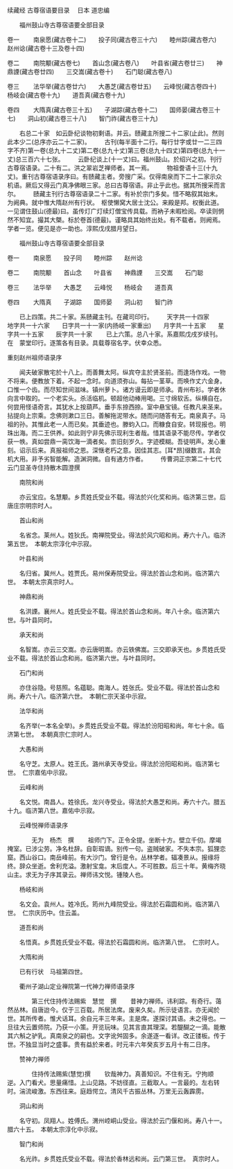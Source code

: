 续藏经   古尊宿语要目录
　日本 道忠编
　　 

　　福州鼓山寺古尊宿语要全部目录

卷一
　　南泉愿(藏古卷十二)　　投子同(藏古卷三十六)　　睦州踪(藏古卷六)　　赵州谂(藏古卷十三及卷十四)

卷二
　　南院颙(藏古卷七)　　首山念(藏古卷八)　　叶县省(藏古卷廿三)　　神鼎諲(藏古卷廿四)　　三交嵩(藏古卷十)　　石门聪(藏古卷八)

卷三
　　法华举(藏古卷廿六)　　大愚芝(藏古卷廿五)　　云峰悦(藏古卷四十)　　杨岐会(藏古卷十九)　　道吾真(藏古卷十九)

卷四
　　大隋真(藏古卷三十五)　　子湖踪(藏古卷十二)　　国师晏(藏古卷三十七)　　洞山初(藏古卷三十八)　　智门祚(藏古卷三十九)

　　右总二十家　如云卧纪谈物初剩语。并云。赜藏主所搜二十二家(止此)。然则此本少二(总序亦云二十二家)。
　　古刊(每半面十二行。每行廿字或廿一二三四字不齐)第一卷(总九十二丈)第二卷(总九十丈)第三卷(总九十四丈)第四卷(总九十一丈)总三百六十七张。
　　云卧纪谈上(十一丈)曰。福州鼓山。於绍兴之初。刊行古尊宿语录。二十有二。洪之翠岩芝禅师者。其一焉。
　　物祖誊语十三(十九丈)。重刊古尊宿语录序曰。有赜藏主者。旁搜广采。仅得南泉而下二十二家示众机语。厥后又得云门真净佛眼三家。总曰古尊宿语。非止乎此也。据其所搜采而言尔。
　　赜藏主刊行古尊宿语录二十二家。有补於宗门多矣。惜不略叙其始末。为阙典。就中惟大隋赵州有行状。　枢使懒窝大居士沈公。来殿是邦。权衡此道。一见谓住鼓山(德最)曰。虽传灯广灯续灯僧宝传具载。而衲子未暇检阅。卒读则惘然不知宜。撮其大槩。标於卷首(德最)。谨略具其始终出处。有不载者。则阙焉。学者一览。便见是亦一助也。淳熙戊戌腊月望日。

　　福州鼓山寺古尊宿语要全部目录

卷一
　　南泉愿　　投子同　　睦州踪　　赵州谂

卷二
　　南院颙　　首山念　　叶县省　　神鼎諲　　三交嵩　　石门聪

卷三
　　法华举　　大愚芝　　云峰悦　　杨岐会　　道吾真

卷四
　　大隋真　　子湖踪　　国师晏　　洞山初　　智门祚

　　已上四策。共二十家。系赜藏主刊。在藏司印行。
　　天字共一十四家　　地字共一十六家　　日字共一十一家(内扬岐一家重出)　　月字共一十五家　　星字共一十五家　　辰字共一十家
　　已上六策。总八十家。系嘉熙戊戌岁续刊。在　蒙堂印行。逐策各有目录。具载尊宿名字。伏幸众悉。

 重刻赵州祖师语录序

　　闻夫破家散宅於十八上。而善舞太阿。纵宾夺主於贤圣前。而逢场作戏。一物不将来。便教放下着。不起一念时。向道须弥山。每拈一茎草。而唤作丈六金身。口惟一个齿。而尽知世间滋味。镇州萝卜。诸方谩云即是师承。青州布衫。学者休向言中取的。一个老实头。杀活临机。顿超他动棒用喝。三寸绵软舌。纵横自在。何尝用怪语奇言。其犹水上按葫芦。垂手东捺西捺。室中悬宝镜。任教凡来圣来。拈提向上宗乘。念佛则漱口三日。善解拖泥带水。随而问随答有无。南泉真子。马祖的孙。其惟此老一人而已矣。其垂迹也。滕蚐入口。而糠食自安。转现报也。明珠出海。而二王供养。如此则宁非先佛示现利生者哉。惜其语录不能尽传。学者仅获一帙。真如尝鼎一脔饮海一滴者矣。柰旧刻岁久。字迹模糊。吾徒明声。发心重刻。诏示后来。真报祖师之恩。深惬老朽之意。因佳其志。[耳*昂]缀数言。其会机大用。非予劣智能解。造渊洞微。自有通方作者。
　　传曹洞正宗第二十七代云门显圣寺住持散木圆澄撰

　　南院和尚

　　亦云宝应。名慧颙。乡贯姓氏受业不载。得法於兴化奖和尚。临济第三世。后唐庄宗明宗时人。

　　首山和尚

　　名省念。莱州人。姓狄氏。南禅院受业。得法於风穴昭和尚。寿六十八。临济第五世。　本朝太宗淳化中示寂。

　　叶县和尚

　　名归省。冀州人。姓贾氏。易州保寿院受业。得法於首山念和尚。临济第六世。　本朝太宗真宗时人。

　　神鼎和尚

　　名洪諲。襄州人。姓氏受业不载。得法於首山念和尚。年八十余。临济第六世。与叶县同时。

　　承天和尚

　　名智嵩。亦云三交嵩。亦云唐明嵩。亦云铁佛嵩。三交即承天也。乡贯姓氏受业不载。得法於首山念和尚。临济第六世。与叶县同时。

　　石门和尚

　　亦住谷隐。号慈照。名蕴聪。南海人。姓张氏。受业不载。得法於首山念和尚。寿六十八。临济第六世。　本朝仁宗天圣中示寂。

　　法华和尚

　　名齐举(一本名全举)。乡贯姓氏受业不载。得法於汾阳昭和尚。年七十余。临济第七世。　本朝真宗仁宗时人。

　　大愚和尚

　　名守芝。太原人。姓王氏。潞州承天寺受业。得法於汾阳昭和尚。临济第七世。　仁宗嘉佑中示寂。

　　云峰和尚

　　名文悦。南昌人。姓徐氏。龙兴寺受业。得法於大愚芝和尚。寿六十六。腊五十九。临济第八世。嘉佑中示寂。

　　云峰悦禅师语录序

　　　　无为　杨杰　撰
　　祖师门下。正令全提。坐断十方。壁立千仞。摩竭掩室。已涉尘劳。净名杜辞。自彰瑕谪。别传一句。盗贼破家。不失本宗。狐狸恋窟。西山谷口。南岳峰前。有大沙门。曾行是令。丛林学者。辐凑景从。报缘将终。辞众坐逝。舍利充溢。激射宝龛。末后度人。不可胜数。后三十年。黄梅齐晓山主。求无为子序其录云。禅师讳文悦。锺陵人也。

　　杨岐和尚

　　名文会。袁州人。姓冷氏。筠州九峰院受业。得法於石霜圆和尚。临济第八世。　仁宗庆历中。住云盖。

　　道吾和尚

　　名悟真。乡贯姓氏受业不载。得法於石霜圆和尚。临济第八世。　仁宗时人。

　　大隋和尚

　　已有行状　马祖第四世。

　　衢州子湖山定业禅院第一代神力禅师语录序

　　　　第三代住持传法赐紫　慧觉　撰
　　昔神力禅师。讳利踪。有奇行。蔼然丛林。自唐迨今。仅于三百载。所居法席。废来久矣。所示徒语言。亦无闻於世。其所传者。惟犬话耳。余自元丰三年来。主是席。遂探讨其语。未之得也。一旦往大云置师院。乃获一小策。开览玩味。见其言直其理深。若醍醐之一滴。能散其六斛之驴乳。真南泉之的嗣也。文字讹舛固多。余遂逐一看详。改正镂板。传于世。不独显当时之盛事。贵有益於来者。时元丰六年癸亥岁五月十有二日序。

　　赞神力禅师

　　　　住持传法赐紫(慧觉)撰
　　钦哉神力。真善知识。不住有无。宁拘顺逆。入门看犬。思量痛惜。上山见路。不妨径直。三截取人。一言最的。左右转时。湍流峻激。东西往来。庭趋愕立。清风千古振丛林。万里无云轰霹雳。

　　洞山和尚

　　名守初。凤翔人。姓傅氏。渭州崆峒山受业。得法於云门偃和尚。寿八十一。腊六十五。　本朝太宗淳化中示寂。

　　智门和尚

　　名光祚。乡贯姓氏受业不载。得法於香林远和尚。云门第三世。　真宗时人。
